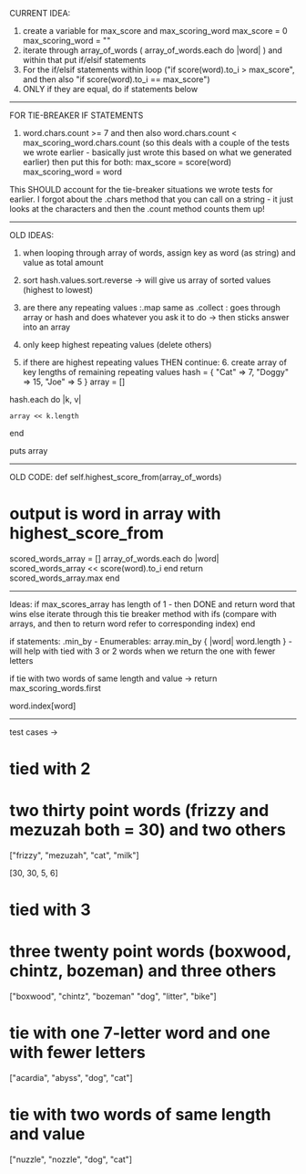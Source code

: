 CURRENT IDEA:
1. create a variable for max_score and max_scoring_word
max_score = 0
max_scoring_word = ""
2. iterate through array_of_words ( array_of_words.each do |word|
) and within that put if/elsif statements
3. For the if/elsif statements within loop ("if score(word).to_i > max_score", and then also "if score(word).to_i == max_score")
4. ONLY if they are equal, do if statements below

____________
FOR TIE-BREAKER IF STATEMENTS
1. word.chars.count >= 7 and then also word.chars.count < max_scoring_word.chars.count (so this deals with a couple of the tests we wrote earlier - basically just wrote this based on what we generated earlier)
then put this for both: max_score = score(word)
max_scoring_word = word

This SHOULD account for the tie-breaker situations we wrote tests for earlier.  I forgot about the .chars method that you can call on a string - it just looks at the characters and then the .count method counts them up!







____________
OLD IDEAS:
1. when looping through array of words, assign key as word (as string) and value as total amount
2. sort hash.values.sort.reverse -> will give us array of sorted values (highest to lowest)

3. are there any repeating values :.map same as .collect : goes through array or hash and does whatever you ask it to do -> then sticks answer into an array
4. only keep highest repeating values (delete others)
5. if there are highest repeating values THEN continue:
    6. create array of key lengths of remaining repeating values
hash = { "Cat" => 7, "Doggy" => 15, "Joe" => 5 }
array = []

hash.each do |k, v|

    array << k.length
end

puts array

_________
OLD CODE:
def self.highest_score_from(array_of_words)
  # output is word in array with highest_score_from
  scored_words_array = []
  array_of_words.each do |word|
     scored_words_array << score(word).to_i
  end
  return scored_words_array.max
end

________________


Ideas:
if max_scores_array has length of 1 - then DONE and return word that wins
else
iterate through this
tie breaker method with ifs  (compare with arrays, and then to return word refer to corresponding index)
end

if statements:
.min_by - Enumerables: array.min_by { |word| word.length } - will help with tied with 3 or 2 words when we return the one with fewer letters

if tie with two words of same length and value -> return max_scoring_words.first

word.index[word]
_______________________

test cases ->
# tied with 2
# two thirty point words (frizzy and mezuzah both = 30) and two others
["frizzy", "mezuzah", "cat", "milk"]

[30, 30, 5, 6]
# tied with 3
# three twenty point words (boxwood, chintz, bozeman) and three others
["boxwood", "chintz", "bozeman" "dog", "litter", "bike"]

# tie with one 7-letter word and one with fewer letters
["acardia", "abyss", "dog", "cat"]
# tie with two words of same length and value
["nuzzle", "nozzle", "dog", "cat"]
